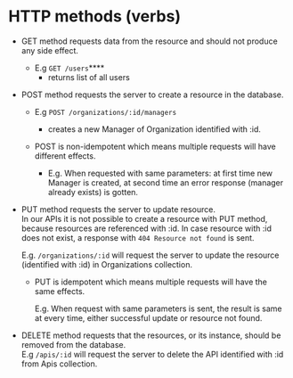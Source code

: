 # HTTP methods \(verbs\)

* GET method requests data from the resource and should not produce any side effect.
  * E.g `GET /users`****
    * returns list of all users

* POST method requests the server to create a resource in the database.
  * E.g `POST /organizations/:id/managers`
    * creates a new Manager of Organization identified with :id.

  * POST is non-idempotent which means multiple requests will have different effects.
    * E.g. When requested with same parameters: at first time new Manager is created, at second time an error response \(manager already exists\) is gotten.

* PUT method requests the server to update resource.  
  In our APIs it is not possible to create a resource with PUT method, because resources are referenced with :id. In case resource with :id does not exist, a response with `404 Resource not found` is sent.

  E.g. `/organizations/:id` will request the server to update the resource \(identified with :id\) in Organizations collection.

  * PUT is idempotent which means multiple requests will have the same effects.

    E.g. When request with same parameters is sent, the result is same at every time, either successful update or resource not found.

* DELETE method requests that the resources, or its instance, should be removed from the database.  
  E.g `/apis/:id` will request the server to delete the API identified with :id from Apis collection.



